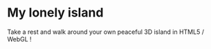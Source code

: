 My lonely island
========

Take a rest and walk around your own peaceful 3D island in HTML5 / WebGL !
 